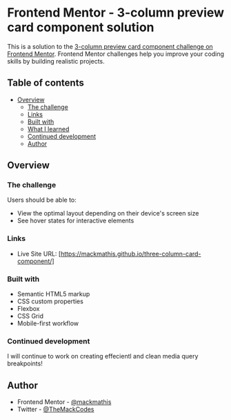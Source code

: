 # Frontend Mentor - 3-column preview card component solution

This is a solution to the [3-column preview card component challenge on Frontend Mentor](https://www.frontendmentor.io/challenges/3column-preview-card-component-pH92eAR2-). Frontend Mentor challenges help you improve your coding skills by building realistic projects.

## Table of contents

- [Overview](#overview)
  - [The challenge](#the-challenge)
  - [Links](#links)
  - [Built with](#built-with)
  - [What I learned](#what-i-learned)
  - [Continued development](#continued-development)
  - [Author](#author)

## Overview

### The challenge

Users should be able to:

- View the optimal layout depending on their device's screen size
- See hover states for interactive elements

### Links

- Live Site URL: [https://mackmathis.github.io/three-column-card-component/]

### Built with

- Semantic HTML5 markup
- CSS custom properties
- Flexbox
- CSS Grid
- Mobile-first workflow

### Continued development

I will continue to work on creating effecientl and clean media query breakpoints!

## Author

- Frontend Mentor - [@mackmathis](https://www.frontendmentor.io/profile/mackmathis)
- Twitter - [@TheMackCodes](https://www.twitter.com/TheMackCodes)
